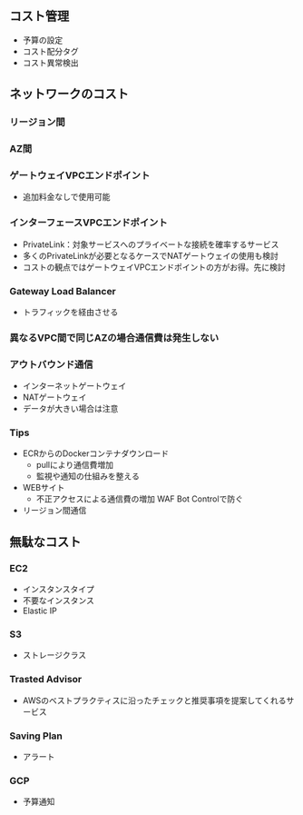 ## コスト管理
- 予算の設定
- コスト配分タグ
- コスト異常検出

## ネットワークのコスト
### リージョン間
### AZ間
### ゲートウェイVPCエンドポイント
- 追加料金なしで使用可能
### インターフェースVPCエンドポイント
- PrivateLink：対象サービスへのプライベートな接続を確率するサービス
- 多くのPrivateLinkが必要となるケースでNATゲートウェイの使用も検討
- コストの観点ではゲートウェイVPCエンドポイントの方がお得。先に検討
### Gateway Load Balancer
- トラフィックを経由させる
### 異なるVPC間で同じAZの場合通信費は発生しない
### アウトバウンド通信
- インターネットゲートウェイ
- NATゲートウェイ
- データが大きい場合は注意
### Tips
- ECRからのDockerコンテナダウンロード
    - pullにより通信費増加
    - 監視や通知の仕組みを整える
- WEBサイト
    - 不正アクセスによる通信費の増加 WAF Bot Controlで防ぐ
- リージョン間通信

## 無駄なコスト
### EC2
- インスタンスタイプ
- 不要なインスタンス
- Elastic IP
### S3
- ストレージクラス
### Trasted Advisor
- AWSのベストプラクティスに沿ったチェックと推奨事項を提案してくれるサービス


### Saving Plan
- アラート



### GCP
- 予算通知